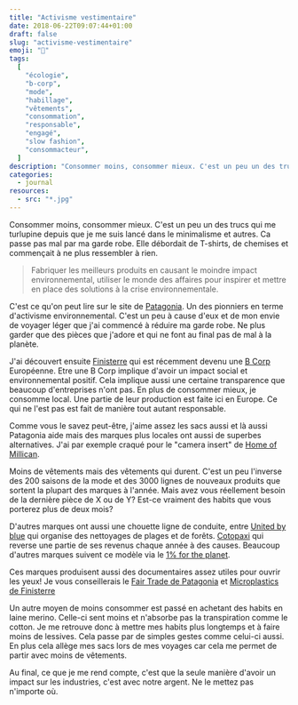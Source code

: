 ```yaml
---
title: "Activisme vestimentaire"
date: 2018-06-22T09:07:44+01:00
draft: false
slug: "activisme-vestimentaire"
emoji: "👕"
tags:
  [
    "écologie",
    "b-corp",
    "mode",
    "habillage",
    "vêtements",
    "consommation",
    "responsable",
    "engagé",
    "slow fashion",
    "consommacteur",
  ]
description: "Consommer moins, consommer mieux. C'est un peu un des trucs qui me turlupine depuis que je me suis lancé dans le minimalisme et autres. Ca passe pas mal par ma garde robe. Elle débordait de T-shirts, de chemises et commençait à ne plus ressembler à rien."
categories:
  - journal
resources:
  - src: "*.jpg"
---
```


Consommer moins, consommer mieux. C'est un peu un des trucs qui me turlupine depuis que je me suis lancé dans le minimalisme et autres. Ca passe pas mal par ma garde robe. Elle débordait de T-shirts, de chemises et commençait à ne plus ressembler à rien.

<!--more-->

> Fabriquer les meilleurs produits en causant le moindre impact environnemental, utiliser le monde des affaires pour inspirer et mettre en place des solutions à la crise environnementale.

C'est ce qu'on peut lire sur le site de [Patagonia](https://eu.patagonia.com/). Un des pionniers en terme d'activisme environnemental. C'est un peu à cause d'eux et de mon envie de voyager léger que j'ai commencé à réduire ma garde robe. Ne plus garder que des pièces que j'adore et qui ne font au final pas de mal à la planète.

J'ai découvert ensuite [Finisterre](https://finisterre.com) qui est récemment devenu une [B Corp](https://www.bcorporation.net) Européenne. Etre une B Corp implique d'avoir un impact social et environnemental positif. Cela implique aussi une certaine transparence que beaucoup d'entreprises n'ont pas.
En plus de consommer mieux, je consomme local. Une partie de leur production est faite ici en Europe. Ce qui ne l'est pas est fait de manière tout autant responsable.

Comme vous le savez peut-être, j'aime assez les sacs aussi et là aussi Patagonia aide mais des marques plus locales ont aussi de superbes alternatives. J'ai par exemple craqué pour le "camera insert" de [Home of Millican](https://www.homeofmillican.com).

Moins de vêtements mais des vêtements qui durent. C'est un peu l'inverse des 200 saisons de la mode et des 3000 lignes de nouveaux produits que sortent la plupart des marques à l'année. Mais avez vous réellement besoin de la dernière pièce de X ou de Y? Est-ce vraiment des habits que vous porterez plus de deux mois?

D'autres marques ont aussi une chouette ligne de conduite, entre [United by blue](https://unitedbyblue.com) qui organise des nettoyages de plages et de forêts. [Cotopaxi](https://cotopaxi.com) qui reverse une partie de ses revenus chaque année à des causes. Beaucoup d'autres marques suivent ce modèle via le [1% for the planet](https://www.onepercentfortheplanet.org).

Ces marques produisent aussi des documentaires assez utiles pour ouvrir les yeux! Je vous conseillerais le [Fair Trade de Patagonia](https://www.youtube.com/watch?v=Q1gIKo0kti4) et [Microplastics de Finisterre](https://finisterre.com/pages/microplastics)

Un autre moyen de moins consommer est passé en achetant des habits en laine merino. Celle-ci sent moins et n'absorbe pas la transpiration comme le cotton. Je me retrouve donc à mettre mes habits plus longtemps et à faire moins de lessives. Cela passe par de simples gestes comme celui-ci aussi. En plus cela allège mes sacs lors de mes voyages car cela me permet de partir avec moins de vêtements.

Au final, ce que je me rend compte, c'est que la seule manière d'avoir un impact sur les industries, c'est avec notre argent. Ne le mettez pas n'importe où.

